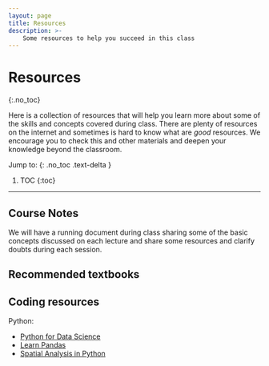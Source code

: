 ```yaml
---
layout: page
title: Resources
description: >-
    Some resources to help you succeed in this class
---
```



# Resources
{:.no_toc}

Here is a collection of resources that will help you learn more about some of the skills and concepts covered during class. There are plenty of resources on the internet and sometimes is hard to know what are *good* resources. We encourage you to check this and other materials and deepen your knowledge beyond the classroom.

Jump to:
{: .no_toc .text-delta }

1. TOC
{:toc}

---


## Course Notes

We will have a running document during class sharing some of the basic concepts discussed on each lecture and share some resources and clarify doubts during each session. 

## Recommended textbooks


## Coding resources

Python:
 - [Python for Data Science][1]
 - [Learn Pandas][2]
 - [Spatial Analysis in Python][3]



[1]: http://wavedatalab.github.io/datawithpython/index.html
[2]: https://www.kaggle.com/learn/pandas
[3]: https://sustainability-gis.readthedocs.io/en/latest/index.html
